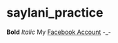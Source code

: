 # saylani_practice
**Bold** *Italic*
My [Facebook Account](https://www.facebook.com/suraqa.yaseen)
-_-